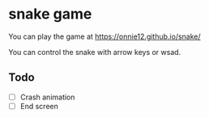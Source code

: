 # snake game

You can play the game at https://onnie12.github.io/snake/

You can control the snake with arrow keys or wsad.

## Todo

- [ ] Crash animation
- [ ] End screen
